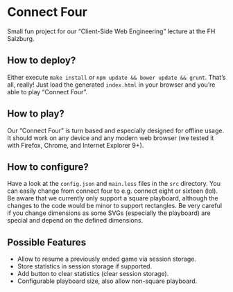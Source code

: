 # Connect Four

Small fun project for our “Client-Side Web Engineering” lecture at the FH Salzburg.

## How to deploy?

Either execute `make install` or `npm update && bower update && grunt`. That’s all, really! Just load the generated
`index.html` in your browser and you’re able to play “Connect Four”.

## How to play?

Our “Connect Four” is turn based and especially designed for offline usage. It should work on any device and any modern
web browser (we tested it with Firefox, Chrome, and Internet Explorer 9+).

## How to configure?

Have a look at the `config.json` and `main.less` files in the `src` directory. You can easily change from connect four to
e.g. connect eight or sixteen (lol). Be aware that we currently only support a square playboard, although the changes to
the code would be minor to support rectangles. Be very careful if you change dimensions as some SVGs (especially the
playboard) are special and depend on the defined dimensions.

## Possible Features

* Allow to resume a previously ended game via session storage.
* Store statistics in session storage if supported.
* Add button to clear statistics (clear session storage).
* Configurable playboard size, also allow non-square playboard.
